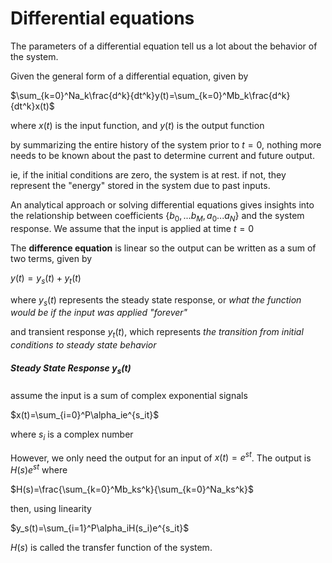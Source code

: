# Differential equations

The parameters of a differential equation tell us a lot about the behavior of 
the system. 

Given the general form of a differential equation, given by 

$\sum_{k=0}^Na_k\frac{d^k}{dt^k}y(t)=\sum_{k=0}^Mb_k\frac{d^k}{dt^k}x(t)$

where $x(t)$ is the input function, and $y(t)$ is the output function

by summarizing the entire history of the system prior to $t=0$, nothing
more needs to be known about the past to determine current and future output.

ie, if the initial conditions are zero, the system is at rest. 
if not, they represent the "energy" stored in the system due to past
inputs. 

An analytical approach or solving differential equations gives insights into
the relationship between coefficients {$b_0,...b_M,a_0...a_N$} and the system
response. We assume that the input is applied at time $t=0$

The **difference equation** is linear so the output can be written as a sum
of two terms, given by 

$y(t)=y_s(t)+y_t(t)$

where $y_s(t)$ represents the steady state response, or _what the function would
be if the input was applied "forever"_

and transient response $y_t(t)$, which represents _the transition from initial
conditions to steady state behavior_

##### Steady State Response $y_s(t)$

assume the input is a sum of complex exponential signals 

$x(t)=\sum_{i=0}^P\alpha_ie^{s_it}$

where $s_i$ is a complex number

However, we only need the output for an input of $x(t)=e^{st}$. The output is
$H(s)e^{st}$ where 

$H(s)=\frac{\sum_{k=0}^Mb_ks^k}{\sum_{k=0}^Na_ks^k}$

then, using linearity

$y_s(t)=\sum_{i=1}^P\alpha_iH(s_i)e^{s_it}$

$H(s)$ is called the transfer function of the system. 


